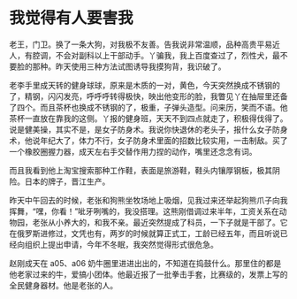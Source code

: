 # 我觉得有人要害我

老王，门卫。换了一条大狗，对我极不友善。告我说非常温顺，品种高贵平易近人，有腔调，不会对副科以上干部动手。丫骗我，我上百度查过了，烈性犬，最不要脸的那种。昨天使用三种方法试图诱导我摸狗背，我识破了。

老李手里成天转的健身球球，原来是木质的一对，黄色，今天突然换成不锈钢的了，精钢，闪闪发亮，呼呼呼转得极快，映出他变形的脸，我瞥见丫在抽屉里还备了四个。而且茶杯也换成不锈钢的了，极重，子弹头造型。问来历，笑而不语。他茶杯一直放在靠我的这侧。丫报的健身班，天天不到四点就走了，积极得伐得了。说是健美操，其实不是，是女子防身术。我说你快退休的老头子，报什么女子防身术，他说年纪大了，体力不行，女子防身术里面的招数比较实用，一击制敌。买了一个橡胶圈握力器，成天左右手交替作用力捏的动作，嘴里还念念有词。

而且我看到他上淘宝搜索那种工作鞋，表面是旅游鞋，鞋头内镶厚钢板，极其阴险。日本的牌子，晋江生产。

昨天中午回去的时候，老张和狗熊坐牧场地上吸烟，见我过来还举起狗熊爪子向我挥舞，“嘿，你看！”呲牙咧嘴的，我没搭理。这熊刚借调过来半年，工资关系在动物园，老张从小养大的，和我不亲。最近突然提成了科员，一下子就是干部了。它在俄罗斯进修过，文凭也有，两岁的时候就算正式工，工龄已经五年，而且听说已经向组织上提出申请，今年不冬眠，我突然觉得形式很危急。

赵刚成天在 a05、a06 奶牛圈里进进出出的，不知道在捣鼓什么。那里住的都是他老家过来的牛，爱搞小团体。他最近报了一批拳击手套，比赛级的，发票上写的全民健身器材。他是老张的人。


